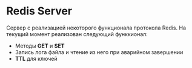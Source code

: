 # Redis Server
Сервер с реализацией некоторого функционала протокола Redis.
На текущий момент реализован следующий функкионал:
* Методы **GET** и **SET**
* Запись лога файла и чтение из него при аварийном завершении
* **TTL** для ключей
